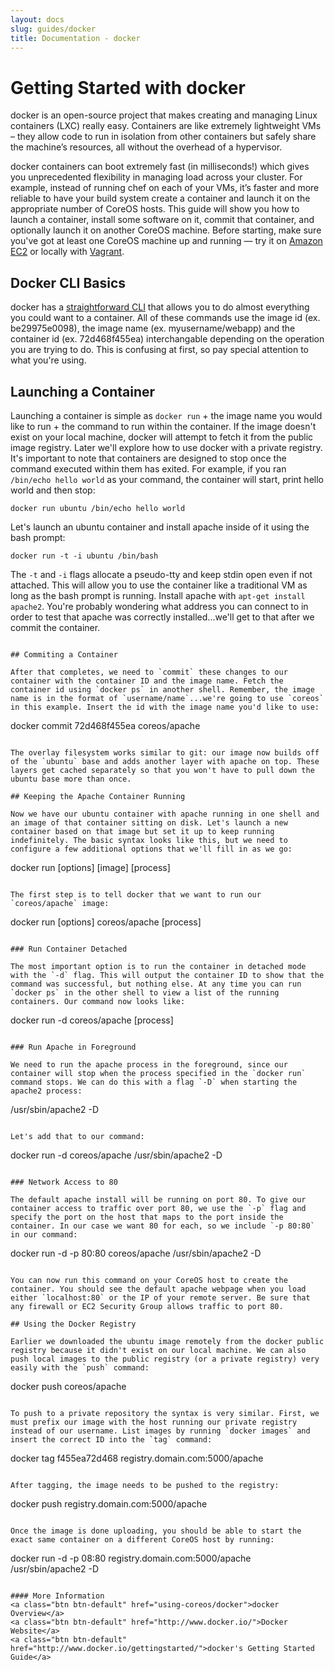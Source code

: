 ```yaml
---
layout: docs
slug: guides/docker
title: Documentation - docker
---
```


# Getting Started with docker

docker is an open-source project that makes creating and managing Linux containers (LXC) really easy. Containers are like extremely lightweight VMs – they allow code to run in isolation from other containers but safely share the machine’s resources, all without the overhead of a hypervisor.

docker containers can boot extremely fast (in milliseconds!) which gives you unprecedented flexibility in managing load across your cluster. For example, instead of running chef on each of your VMs, it’s faster and more reliable to have your build system create a container and launch it on the appropriate number of CoreOS hosts. This guide will show you how to launch a container, install some software on it, commit that container, and optionally launch it on another CoreOS machine. Before starting, make sure you've got at least one CoreOS machine up and running &mdash; try it on [Amazon EC2](docs/ec2/) or locally with [Vagrant](docs/vagrant).

## Docker CLI Basics

docker has a [straightforward CLI](http://docs.docker.io/en/latest/commandline/cli/) that allows you to do almost everything you could want to a container. All of these commands use the image id (ex. be29975e0098), the image name (ex. myusername/webapp) and the container id (ex. 72d468f455ea) interchangable depending on the operation you are trying to do. This is confusing at first, so pay special attention to what you're using.

## Launching a Container

Launching a container is simple as `docker run` + the image name you would like to run + the command to run within the container. If the image doesn't exist on your local machine, docker will attempt to fetch it from the public image registry. Later we'll explore how to use docker with a private registry. It's important to note that containers are designed to stop once the command executed within them has exited. For example, if you ran `/bin/echo hello world` as your command, the container will start, print hello world and then stop:

```
docker run ubuntu /bin/echo hello world
```

Let's launch an ubuntu container and install apache inside of it using the bash prompt:

```
docker run -t -i ubuntu /bin/bash
```

The `-t` and `-i` flags allocate a pseudo-tty and keep stdin open even if not attached. This will allow you to use the container like a traditional VM as long as the bash prompt is running. Install apache with `apt-get install apache2`. You're probably wondering what address you can connect to in order to test that apache was correctly installed...we'll get to that after we commit the container.
```

## Commiting a Container

After that completes, we need to `commit` these changes to our container with the container ID and the image name. Fetch the container id using `docker ps` in another shell. Remember, the image name is in the format of `username/name`...we're going to use `coreos` in this example. Insert the id with the image name you'd like to use:

```
docker commit 72d468f455ea coreos/apache
```

The overlay filesystem works similar to git: our image now builds off of the `ubuntu` base and adds another layer with apache on top. These layers get cached separately so that you won't have to pull down the ubuntu base more than once.

## Keeping the Apache Container Running

Now we have our ubuntu container with apache running in one shell and an image of that container sitting on disk. Let's launch a new container based on that image but set it up to keep running indefinitely. The basic syntax looks like this, but we need to configure a few additional options that we'll fill in as we go:

```
docker run [options] [image] [process]
```

The first step is to tell docker that we want to run our `coreos/apache` image:

```
docker run [options] coreos/apache [process]
```

### Run Container Detached

The most important option is to run the container in detached mode with the `-d` flag. This will output the container ID to show that the command was successful, but nothing else. At any time you can run `docker ps` in the other shell to view a list of the running containers. Our command now looks like:

```
docker run -d coreos/apache [process]
```

### Run Apache in Foreground

We need to run the apache process in the foreground, since our container will stop when the process specified in the `docker run` command stops. We can do this with a flag `-D` when starting the apache2 process:

```
/usr/sbin/apache2 -D
```

Let's add that to our command:

```
docker run -d coreos/apache /usr/sbin/apache2 -D
```

### Network Access to 80

The default apache install will be running on port 80. To give our container access to traffic over port 80, we use the `-p` flag and specify the port on the host that maps to the port inside the container. In our case we want 80 for each, so we include `-p 80:80` in our command:

```
docker run -d -p 80:80 coreos/apache /usr/sbin/apache2 -D 
```

You can now run this command on your CoreOS host to create the container. You should see the default apache webpage when you load either `localhost:80` or the IP of your remote server. Be sure that any firewall or EC2 Security Group allows traffic to port 80.

## Using the Docker Registry

Earlier we downloaded the ubuntu image remotely from the docker public registry because it didn't exist on our local machine. We can also push local images to the public registry (or a private registry) very easily with the `push` command:

```
docker push coreos/apache
```

To push to a private repository the syntax is very similar. First, we must prefix our image with the host running our private registry instead of our username. List images by running `docker images` and insert the correct ID into the `tag` command:

```
docker tag f455ea72d468 registry.domain.com:5000/apache
```

After tagging, the image needs to be pushed to the registry:

```
docker push registry.domain.com:5000/apache
```

Once the image is done uploading, you should be able to start the exact same container on a different CoreOS host by running:

```
docker run -d -p 08:80 registry.domain.com:5000/apache /usr/sbin/apache2 -D
```

#### More Information
<a class="btn btn-default" href="using-coreos/docker">docker Overview</a>
<a class="btn btn-default" href="http://www.docker.io/">Docker Website</a>
<a class="btn btn-default" href="http://www.docker.io/gettingstarted/">docker's Getting Started Guide</a>
